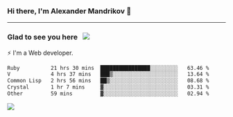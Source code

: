### Hi there, I'm Alexander Mandrikov 👋

- - -

### Glad to see you here &nbsp; ![](https://komarev.com/ghpvc/?username=nunsez&color=blue&label=visitors)

⚡ I'm a Web developer.

<!--✨ My GitHub <a href="https://nunsez.github.io/" target="_blank">resume link</a>-->

<!--
**nunsez/nunsez** is a ✨ _special_ ✨ repository because its `README.md` (this file) appears on your GitHub profile.

Here are some ideas to get you started:

- 🔭 I’m currently working on ...
- 🌱 I’m currently learning ...
- 👯 I’m looking to collaborate on ...
- 🤔 I’m looking for help with ...
- 💬 Ask me about ...
- 📫 How to reach me: ...
- 😄 Pronouns: ...
- ⚡ Fun fact: ...
-->


<!--START_SECTION:waka-->

```txt
Ruby          21 hrs 30 mins  ████████████████░░░░░░░░░   63.46 %
V             4 hrs 37 mins   ███▒░░░░░░░░░░░░░░░░░░░░░   13.64 %
Common Lisp   2 hrs 56 mins   ██▒░░░░░░░░░░░░░░░░░░░░░░   08.68 %
Crystal       1 hr 7 mins     ▓░░░░░░░░░░░░░░░░░░░░░░░░   03.31 %
Other         59 mins         ▓░░░░░░░░░░░░░░░░░░░░░░░░   02.94 %
```

<!--END_SECTION:waka-->


<span>
<!-- <img height="160em" src="https://github-readme-stats-nunsez.vercel.app/api?username=nunsez&show_icons=true&count_private=true&hide_border=true&hide=issues" /> -->
<img src="https://github-readme-stats-nunsez.vercel.app/api/top-langs/?username=nunsez&layout=compact&hide_border=true" />
</span>


<!--
[![willianrod's wakatime stats](https://github-readme-stats.vercel.app/api/wakatime?username=nunsez&hide_border=true)](https://github.com/anuraghazra/github-readme-stats)
-->
